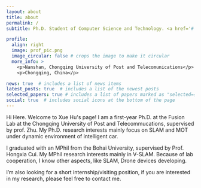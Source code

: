 ```yaml
---
layout: about
title: about
permalink: /
subtitle: Ph.D. Student of Computer Science and Technology. <a href='#'>huxue178@gmail.com</a>. 

profile:
  align: right
  image: prof_pic.png
  image_circular: false # crops the image to make it circular
  more_info: >
    <p>Nanshan, Chongqing University of Post and Telecomunications</p>
    <p>Chongqing, China</p>

news: true  # includes a list of news items
latest_posts: true  # includes a list of the newest posts
selected_papers: true # includes a list of papers marked as "selected={true}"
social: true  # includes social icons at the bottom of the page
---
```

Hi Here. Welcome to Xue Hu's page! I am a first-year Ph.D. at the Fusion Lab at the Chongqing University of Post and Telecommucations, supervised by prof. Zhu. My Ph.D. research interests mainly focus on SLAM and MOT under dynamic environment of intelligent car.

I graduated with an MPhil from the Bohai University, supervised by Prof. Hongxia Cui. My MPhil research interests mainly in V-SLAM. Because of lab cooperation, I know other aspects, like SLAM, Drone devices developing.

I’m also looking for a short internship/visiting position, if you are interested in my research, please feel free to contact me.